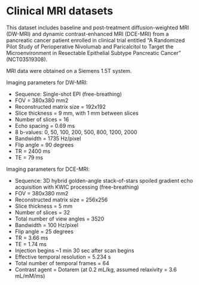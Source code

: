 # Clinical MRI datasets 
This dataset includes baseline and post-treatment diffusion-weighted MRI (DW-MRI) and dynamic contrast-enhanced MRI (DCE-MRI) from a pancreatic cancer patient enrolled in clinical trial entitled “A Randomized Pilot Study of Perioperative Nivolumab and Paricalcitol to Target the Microenvironment in Resectable Epithelial Subtype Pancreatic Cancer” (NCT03519308). 

MRI data were obtained on a Siemens 1.5T system.

Imaging parameters for DW-MRI:
* Sequence: Single-shot EPI (free-breathing)
* FOV = 380x380 mm2
* Reconstructed matrix size = 192x192
* Slice thickness = 9 mm, with 1 mm between slices
* Number of slices = 16
* Echo spacing = 0.69 ms
* 8 b-values: 0, 50, 100, 200, 500, 800, 1200, 2000
* Bandwidth = 1735 Hz/pixel
* Flip angle = 90 degrees
* TR = 2400 ms
* TE = 79 ms

Imaging parameters for DCE-MRI:
* Sequence: 3D hybrid golden-angle stack-of-stars spoiled gradient echo acquisition with KWIC processing (free-breathing)
* FOV = 380x380 mm2
* Reconstructed matrix size = 256x256
* Slice thickness = 5 mm
* Number of slices = 32
* Total number of view angles = 3520
* Bandwidth = 100 Hz/pixel
* Flip angle = 25 degrees
* TR = 3.66 ms
* TE = 1.74 ms
* Injection begins ~1 min 30 sec after scan begins
* Effective temporal resolution = 5.234 s
* Total number of temporal frames = 64
* Contrast agent = Dotarem (at 0.2 mL/kg, assumed relaxivity = 3.6 mL/mM/ms)


